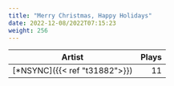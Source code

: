 ```yaml
---
title: "Merry Christmas, Happy Holidays"
date: 2022-12-08/2022T07:15:23
weight: 256
---
```




 Artist | Plays 
----- | -----:
[*NSYNC]({{< ref "t31882">}}) | 11
